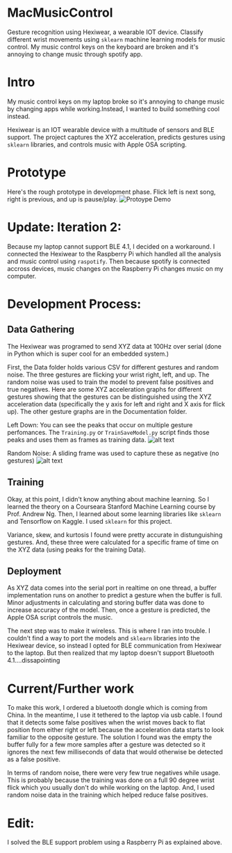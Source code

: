 # MacMusicControl
Gesture recognition using Hexiwear, a wearable IOT device. Classify different wrist movements using `sklearn` machine learning models for music control. My music control keys on the keyboard are broken and it's annoying to change music through spotify app.

# Intro
My music control keys on my laptop broke so it's annoying to change music by changing apps while working.Instead, I wanted to build something cool instead.

Hexiwear is an IOT wearable device with a multitude of sensors and BLE support. The project captures the XYZ acceleration, predicts gestures using `sklearn` libraries, and controls music with Apple OSA scripting.

# Prototype
Here's the rough prototype in development phase. Flick left is next song, right is previous, and up is pause/play.
![Protoype Demo](https://github.com/mshah0686/MacMusicControl/blob/master/Documentation/Prototype_gif.gif)

# Update: Iteration 2:
Because my laptop cannot support BLE 4.1, I decided on a workaround. I connected the Hexiwear to the Raspberry Pi which handled all the analysis and music control using `raspotify`. Then because spotify is connected accross devices, music changes on the Raspberry Pi changes music on my computer.

# Development Process:
## Data Gathering
The Hexiwear was programed to send XYZ data at 100Hz over serial (done in Python which is super cool for an embedded system.)

First, the Data folder holds various CSV for different gestures and random noise. The three gestures are flicking your wrist right, left, and up. The random noise was used to train the model to prevent false positives and true negatives. Here are some XYZ acceleration graphs for different gestures showing that the gestures can be distinguished using the XYZ acceleration data (specifically the y axis for left and right and X axis for flick up). The other gesture graphs are in the Documentation folder.

Left Down: You can see the peaks that occur on multiple gesture perfomances. The `Training.py` or `TrainSaveModel.py` script finds those peaks and uses them as frames as training data.
![alt text](https://github.com/mshah0686/MacMusicControl/blob/master/Documentation/Left_down.png)

Random Noise: A sliding frame was used to capture these as negative (no gestures)
![alt text](https://github.com/mshah0686/MacMusicControl/blob/master/Documentation/Noise.png)

## Training
Okay, at this point, I didn't know anything about machine learning. So I learned the theory on a Courseara Stanford Machine Learning course by Prof. Andrew Ng. Then, I learned about some learning libraries like `sklearn` and Tensorflow on Kaggle. I used `sklearn` for this project.

Variance, skew, and kurtosis I found were pretty accurate in distunguishing gestures. And, these three were calculated for a specific frame of time on the XYZ data (using peaks for the training Data).

## Deployment
As XYZ data comes into the serial port in realtime on one thread, a buffer implementation runs on another to predict a gesture when the buffer is full. Minor adjustments in calculating and storing buffer data was done to increase accuracy of the model. Then, once a gesture is predicted, the Apple OSA script controls the music.

The next step was to make it wireless. This is where I ran into trouble. I couldn't find a way to port the models and `sklearn` libraries into the Hexiwear device, so instead I opted for BLE communication from Hexiwear to the laptop. But then realized that my laptop doesn't support Bluetooth 4.1....dissapointing

# Current/Further work
To make this work, I ordered a bluetooth dongle which is coming from China. In the meantime, I use it tethered to the laptop via usb cable. I found that it detects some false positives when the wrist moves back to flat position from either right or left because the acceleration data starts to look familiar to the opposite gesture. The solution I found was the empty the buffer fully for a few more samples after a gesture was detected so it ignores the next few milliseconds of data that would otherwise be detected as a false positive.

In terms of random noise, there were very few true negatives while usage. This is probably because the training was done on a full 90 degree wrist flick which you usually don't do while working on the laptop. And, I used random noise data in the training which helped reduce false positives.


# Edit: 
I solved the BLE support problem using a Raspberry Pi as explained above.




